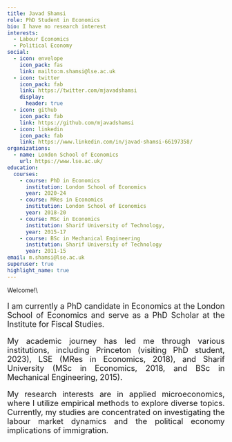 ```yaml
---
title: Javad Shamsi
role: PhD Student in Economics
bio: I have no research interest
interests:
  - Labour Economics
  - Political Economy
social:
  - icon: envelope
    icon_pack: fas
    link: mailto:m.shamsi@lse.ac.uk
  - icon: twitter
    icon_pack: fab
    link: https://twitter.com/mjavadshamsi
    display:
      header: true
  - icon: github
    icon_pack: fab
    link: https://github.com/mjavadshamsi
  - icon: linkedin
    icon_pack: fab
    link: https://www.linkedin.com/in/javad-shamsi-66197358/
organizations:
  - name: London School of Economics
    url: https://www.lse.ac.uk/
education:
  courses:
    - course: PhD in Economics
      institution: London School of Economics
      year: 2020-24
    - course: MRes in Economics
      institution: London School of Economics
      year: 2018-20
    - course: MSc in Economics
      institution: Sharif University of Technology,
      year: 2015-17
    - course: BSc in Mechanical Engineering
      institution: Sharif University of Technology
      year: 2011-15
email: m.shamsi@lse.ac.uk
superuser: true
highlight_name: true
---
```

Welcome!\


<p style="font-size: 18px; text-align: justify;">
    I am currently a PhD candidate in Economics at the London School of Economics and serve as a PhD Scholar at the Institute for Fiscal Studies.
</p>

<p style="font-size: 18px; text-align: justify;">
    My academic journey has led me through various institutions, including Princeton (visiting PhD student, 2023), LSE (MRes in Economics, 2018), and Sharif University (MSc in Economics, 2018, and BSc in Mechanical Engineering, 2015).
</p>

<p style="font-size: 18px; text-align: justify;">
    My research interests are in applied microeconomics, where I utilize empirical methods to explore diverse topics. Currently, my studies are concentrated on investigating the labour market dynamics and the political economy implications of immigration.
</p>


